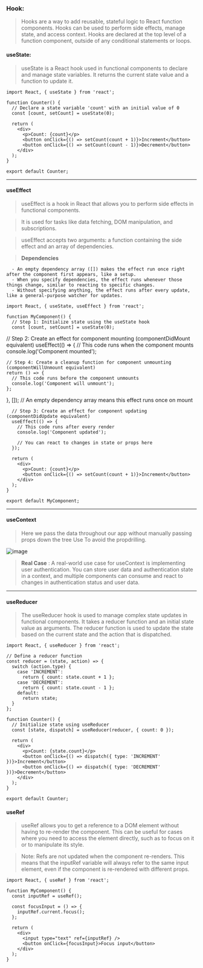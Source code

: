### Hook:

> Hooks are a way to add reusable, stateful logic to React function components.
> Hooks can be used to perform side effects, manage state, and access context.
> Hooks are declared at the top level of a function component, outside of any conditional statements or loops.

#### useState:
>  useState is a React hook used in functional components to declare and manage state variables. It returns the current state value and a function to update it.
```
import React, { useState } from 'react';

function Counter() {
  // Declare a state variable 'count' with an initial value of 0
  const [count, setCount] = useState(0);

  return (
    <div>
      <p>Count: {count}</p>
      <button onClick={() => setCount(count + 1)}>Increment</button>
      <button onClick={() => setCount(count - 1)}>Decrement</button>
    </div>
  );
}

export default Counter;
```
----
#### useEffect
> useEffect is a hook in React that allows you to perform side effects in functional components.

> It is used for tasks like data fetching, DOM manipulation, and subscriptions.

> useEffect accepts two arguments: a function containing the side effect and an array of dependencies.

> **Dependencies**
```
  - An empty dependency array ([]) makes the effect run once right after the component first appears, like a setup.
  - When you specify dependencies, the effect runs whenever those things change, similar to reacting to specific changes.
  - Without specifying anything, the effect runs after every update, like a general-purpose watcher for updates.
```
```
import React, { useState, useEffect } from 'react';

function MyComponent() {
  // Step 1: Initialize state using the useState hook
  const [count, setCount] = useState(0);
```
  // Step 2: Create an effect for component mounting (componentDidMount equivalent)
  useEffect(() => {
    // This code runs when the component mounts
    console.log('Component mounted');
    
    // Step 4: Create a cleanup function for component unmounting (componentWillUnmount equivalent)
    return () => {
      // This code runs before the component unmounts
      console.log('Component will unmount');
    };
  }, []); // An empty dependency array means this effect runs once on mount
```
  // Step 3: Create an effect for component updating (componentDidUpdate equivalent)
  useEffect(() => {
    // This code runs after every render
    console.log('Component updated');
    
    // You can react to changes in state or props here
  });

  return (
    <div>
      <p>Count: {count}</p>
      <button onClick={() => setCount(count + 1)}>Increment</button>
    </div>
  );
}

export default MyComponent;

```
----

#### useContext
> Here we pass the data throughout our app without manually passing props down the tree
> Use To avoid the propdrilling.

![image](https://github.com/Dhanarajb/ReactJS/assets/88299676/af642e03-2df5-4b65-9aa9-8ffcfa03a919)

> **Real Case** : A real-world use case for useContext is implementing user authentication. You can store user data and authentication state in a context, and multiple components can consume and react to changes in authentication status and user data.
----
#### useReducer
> The useReducer hook is used to manage complex state updates in functional components.
> It takes a reducer function and an initial state value as arguments. The reducer function is used to update the state based on the current state and the action that is dispatched.
```
import React, { useReducer } from 'react';

// Define a reducer function
const reducer = (state, action) => {
  switch (action.type) {
    case 'INCREMENT':
      return { count: state.count + 1 };
    case 'DECREMENT':
      return { count: state.count - 1 };
    default:
      return state;
  }
};

function Counter() {
  // Initialize state using useReducer
  const [state, dispatch] = useReducer(reducer, { count: 0 });

  return (
    <div>
      <p>Count: {state.count}</p>
      <button onClick={() => dispatch({ type: 'INCREMENT' })}>Increment</button>
      <button onClick={() => dispatch({ type: 'DECREMENT' })}>Decrement</button>
    </div>
  );
}

export default Counter;
```
#### useRef
> useRef allows you to get a reference to a DOM element without having to re-render the component. This can be useful for cases where you need to access the element directly, such as to focus on it or to manipulate its style.

> Note: Refs are not updated when the component re-renders. This means that the inputRef variable will always refer to the same input element, even if the component is re-rendered with different props.

```
import React, { useRef } from 'react';

function MyComponent() {
  const inputRef = useRef();

  const focusInput = () => {
    inputRef.current.focus();
  };

  return (
    <div>
      <input type="text" ref={inputRef} />
      <button onClick={focusInput}>Focus input</button>
    </div>
  );
}
```
